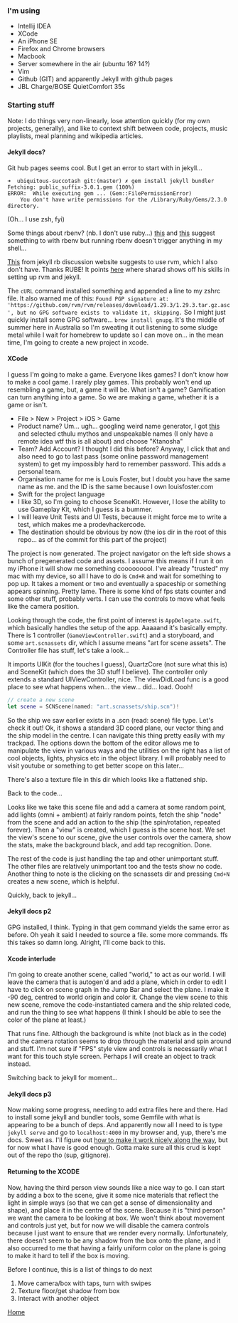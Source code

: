 ### I'm using

- Intellij IDEA
- XCode
- An iPhone SE
- Firefox and Chrome browsers
- Macbook
- Server somewhere in the air (ubuntu 16? 14?)
- Vim
- Github (GIT) and apparently Jekyll with github pages
- JBL Charge/BOSE QuietComfort 35s

### Starting stuff

Note: I do things very non-linearly, lose attention quickly (for my own projects, generally), and like to context shift between code, projects, music playlists, meal planning and wikipedia articles.

#### Jekyll docs?

Git hub pages seems cool. But I get an error to start with in jekyll...
```
➜  ubiquitous-succotash git:(master) ✗ gem install jekyll bundler
Fetching: public_suffix-3.0.1.gem (100%)
ERROR:  While executing gem ... (Gem::FilePermissionError)
    You don't have write permissions for the /Library/Ruby/Gems/2.3.0 directory.
``` 
(Oh... I use zsh, fyi)

Some things about rbenv? (nb. I don't use ruby...)
[this](https://github.com/rbenv/rbenv/issues/938) and [this](https://github.com/rbenv/rbenv/issues/463) suggest something to with rbenv but running rbenv doesn't trigger anything in my shell...

[This](http://talk.jekyllrb.com/t/you-dont-have-write-permissions-for-the-var-lib-gems-2-3-0-directory/204/2) from jekyll rb discussion website suggests to use rvm, which I also don't have. Thanks RUBE! It points [here](http://sharadchhetri.com/2014/06/30/install-jekyll-on-ubuntu-14-04-lts/) where sharad shows off his skills in setting up rvm and jekyll.

The `cURL` command installed something and appended a line to my zshrc file. It also warned me of this: `Found PGP signature at: 'https://github.com/rvm/rvm/releases/download/1.29.3/1.29.3.tar.gz.asc', but no GPG software exists to validate it, skipping.` So I might just quickly install some GPG software... `brew install gnupg`. It's the middle of summer here in Australia so I'm sweating it out listening to some sludge metal while I wait for homebrew to update so I can move on... in the mean time, I'm going to create a new project in xcode.

#### XCode

I guess I'm going to make a game. Everyone likes games? I don't know how to make a cool game. I rarely play games. This probably won't end up resembling a game, but, a game it will be. What isn't a game? Gamification can turn anything into a game. So we are making a game, whether it is a game or isn't.

- File > New > Project > iOS > Game
- Product name? Um... ugh... googling weird name generator, I got [this](https://donjon.bin.sh/weird/name/#type=cthulhu;cthulhu=Investigator%20Male) and selected cthulu mythos and unspeakable names (I only have a remote idea wtf this is all about) and choose "Ktanosha"
- Team? Add Account? I thought I did this before? Anyway, I click that and also need to go to last pass (some online password management system) to get my impossibly hard to remember password. This adds a personal team.
- Organisation name for me is Louis Foster, but I doubt you have the same name as me. and the ID is the same because I own louisfoster.com
- Swift for the project language
- I like 3D, so I'm going to choose SceneKit. However, I lose the ability to use Gameplay Kit, which I guess is a bummer.
- I will leave Unit Tests and UI Tests, because it might force me to write a test, which makes me a prodevhackercode.
- The destination should be obvious by now (the ios dir in the root of this repo... as of the commit for this part of the project)


The project is now generated. The project navigator on the left side shows a bunch of pregenerated code and assets. I assume this means if I run it on my iPhone it will show me something cooooooool. I've already "trusted" my mac with my device, so all I have to do is `Cmd+R` and wait for something to pop up. It takes a moment or two and eventually a spaceship or something appears spinning. Pretty lame. There is some kind of fps stats counter and some other stuff, probably verts. I can use the controls to move what feels like the camera position.

Looking through the code, the first point of interest is `AppDelegate.swift`, which basically handles the setup of the app. Aaaaand it's basically empty. There is 1 controller (`GameViewController.swift`) and a storyboard, and some `art.scnassets` dir, which I assume means "art for scene assets". The Controller file has stuff, let's take a look...

It imports UIKit (for the touches I guess), QuartzCore (not sure what this is) and SceneKit (which does the 3D stuff I believe). The controller only extends a standard UIViewController, nice. The viewDidLoad func is a good place to see what happens when... the view... did... load. Oooh!

```swift
// create a new scene
let scene = SCNScene(named: "art.scnassets/ship.scn")!
```

So the ship we saw earlier exists in a .scn (read: scene) file type. Let's check it out! Ok, it shows a standard 3D coord plane, our vector thing and the ship model in the centre. I can navigate this thing pretty easily with my trackpad. The options down the bottom of the editor allows me to manipulate the view in various ways and the utilities on the right has a list of cool objects, lights, physics etc in the object library. I will probably need to visit youtube or something to get better scope on this later...

There's also a texture file in this dir which looks like a flattened ship.

Back to the code...

Looks like we take this scene file and add a camera at some random point, add lights (omni + ambient)  at fairly random points, fetch the ship "node" from the scene and add an action to the ship (the spin/rotation, repeated forever). Then a "view" is created, which I guess is the scene host. We set the view's scene to our scene, give the user controls over the camera, show the stats, make the background black, and add tap recognition. Done.

The rest of the code is just handling the tap and other unimportant stuff. The other files are relatively unimportant too and the tests show no code. Another thing to note is the clicking on the scnassets dir and pressing `Cmd+N` creates a new scene, which is helpful.

Quickly, back to jekyll...


#### Jekyll docs p2

GPG installed, I think. Typing in that gem command yields the same error as before. Oh yeah it said I needed to source a file. some more commands. ffs this takes so damn long. Alright, I'll come back to this.


#### Xcode interlude


I'm going to create another scene, called "world," to act as our world. I will leave the camera that is autogen'd and add a plane, which in order to edit I have to click on scene graph in the Jump Bar and select the plane. I make it -90 deg, centred to world origin and color it. Change the view scene to this new scene, remove the code-instantiated camera and the ship related code, and run the thing to see what happens (I think I should be able to see the color of the plane at least.)

That runs fine. Although the background is white (not black as in the code) and the camera rotation seems to drop through the material and spin around and stuff. I'm not sure if "FPS" style view and controls is necessarily what I want for this touch style screen. Perhaps I will create an object to track instead.

Switching back to jekyll for moment...


#### Jekyll docs p3

Now making some progress, needing to add extra files here and there. Had to install some jekyll and bundler tools, some Gemfile with what is appearing to be a bunch of deps. And apparently now all I need to is type `jekyll serve` and go to `localhost:4000` in my browser and, yup, there's me docs. Sweet as. I'll figure out [how to make it work nicely along the way](https://jekyllrb.com/docs/configuration/), but for now what I have is good enough. Gotta make sure all this crud is kept out of the repo tho (sup, gitignore).


#### Returning to the XCODE

Now, having the third person view sounds like a nice way to go. I can start by adding a box to the scene, give it some nice materials that reflect the light in simple ways (so that we can get a sense of dimensionality and shape), and place it in the centre of the scene. Because it is "third person" we want the camera to be looking at box. We won't think about movement and controls just yet, but for now we will disable the camera controls because I just want to ensure that we render every normally. Unfortunately, there doesn't seem to be any shadow from the box onto the plane, and it also occurred to me that having a fairly uniform color on the plane is going to make it hard to tell if the box is moving.

Before I continue, this is a list of things to do next

1. Move camera/box with taps, turn with swipes
2. Texture floor/get shadow from box
3. Interact with another object

[Home](./)